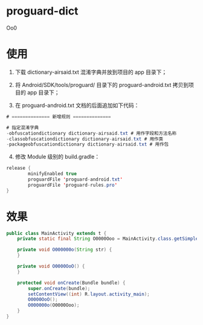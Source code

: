 # proguard-dict
Oo0

# 使用

1. 下载 dictionary-airsaid.txt 混淆字典并放到项目的 app 目录下；

2. 将 Android/SDK/tools/proguard/ 目录下的 proguard-android.txt 拷贝到项目的 app 目录下；

3. 在 proguard-android.txt 文档的后面追加如下代码：
``` java
# ============== 新增规则 ==============

# 指定混淆字典
-obfuscationdictionary dictionary-airsaid.txt # 用作字段和方法名称
-classobfuscationdictionary dictionary-airsaid.txt # 用作类
-packageobfuscationdictionary dictionary-airsaid.txt # 用作包
```

4. 修改 Module 级别的 build.gradle：
``` java
release {
        minifyEnabled true
        proguardFile 'proguard-android.txt'
        proguardFile 'proguard-rules.pro'
}
```

# 效果

``` java
public class MainActivity extends t {
    private static final String O0000Ooo = MainActivity.class.getSimpleName();

    private void O000000o(String str) {
    }

    private void O0000OoO() {
    }

    protected void onCreate(Bundle bundle) {
        super.onCreate(bundle);
        setContentView((int) R.layout.activity_main);
        O0000OoO();
        O000000o(O0000Ooo);
    }
}
```